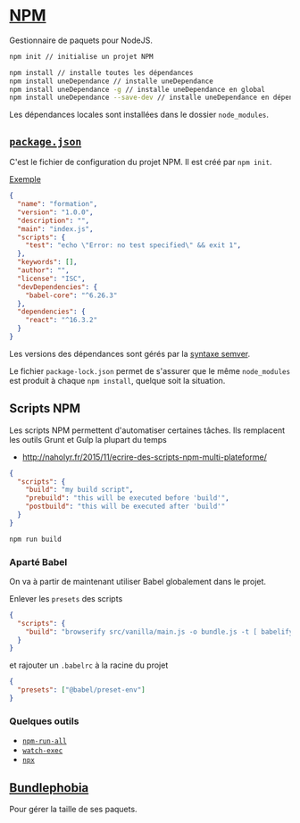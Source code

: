 # [NPM](https://www.npmjs.com/)

Gestionnaire de paquets pour NodeJS.


```bash
npm init // initialise un projet NPM

npm install // installe toutes les dépendances
npm install uneDependance // installe uneDependance
npm install uneDependance -g // installe uneDependance en global
npm install uneDependance --save-dev // installe uneDependance en dépendance de développement
```

Les dépendances locales sont installées dans le dossier `node_modules`.

## [`package.json`](https://docs.npmjs.com/getting-started/using-a-package.json)

C'est le fichier de configuration du projet NPM. Il est créé par `npm init`.

[Exemple](https://gitlab.com/mapcontrib/mapcontrib.next/blob/develop/packages/web/package.json)

```json
{
  "name": "formation",
  "version": "1.0.0",
  "description": "",
  "main": "index.js",
  "scripts": {
    "test": "echo \"Error: no test specified\" && exit 1",
  },
  "keywords": [],
  "author": "",
  "license": "ISC",
  "devDependencies": {
    "babel-core": "^6.26.3"
  },
  "dependencies": {
    "react": "^16.3.2"
  }
}
```

Les versions des dépendances sont gérés par la [syntaxe semver](https://docs.npmjs.com/files/package.json#dependencies).

Le fichier `package-lock.json` permet de s'assurer que le même `node_modules` est produit à chaque `npm install`, quelque soit la situation.



## Scripts NPM

Les scripts NPM permettent d'automatiser certaines tâches. Ils remplacent les outils Grunt et Gulp la plupart du temps

* http://naholyr.fr/2015/11/ecrire-des-scripts-npm-multi-plateforme/

```json
{
  "scripts": {
    "build": "my build script",
    "prebuild": "this will be executed before 'build'",
    "postbuild": "this will be executed after 'build'"
  }
}
```

```bash
npm run build
```

### Aparté Babel

On va à partir de maintenant utiliser Babel globalement dans le projet.

Enlever les `presets` des scripts
```json
{
  "scripts": {
    "build": "browserify src/vanilla/main.js -o bundle.js -t [ babelify ] -d",
  }
}
```

et rajouter un `.babelrc` à la racine du projet

```json
{
  "presets": ["@babel/preset-env"]
}
```

### Quelques outils
* [`npm-run-all`](https://www.npmjs.com/package/npm-run-all)
* [`watch-exec`](https://www.npmjs.com/package/watch-exec)
* [`npx`](https://medium.com/@maybekatz/introducing-npx-an-npm-package-runner-55f7d4bd282b)

## [Bundlephobia](https://bundlephobia.com/)

Pour gérer la taille de ses paquets.
